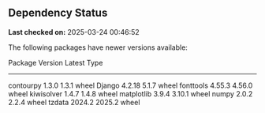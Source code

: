 ## Dependency Status

**Last checked on:** 2025-03-24 00:46:52

The following packages have newer versions available:

Package    Version Latest Type
---------- ------- ------ -----
contourpy  1.3.0   1.3.1  wheel
Django     4.2.18  5.1.7  wheel
fonttools  4.55.3  4.56.0 wheel
kiwisolver 1.4.7   1.4.8  wheel
matplotlib 3.9.4   3.10.1 wheel
numpy      2.0.2   2.2.4  wheel
tzdata     2024.2  2025.2 wheel
